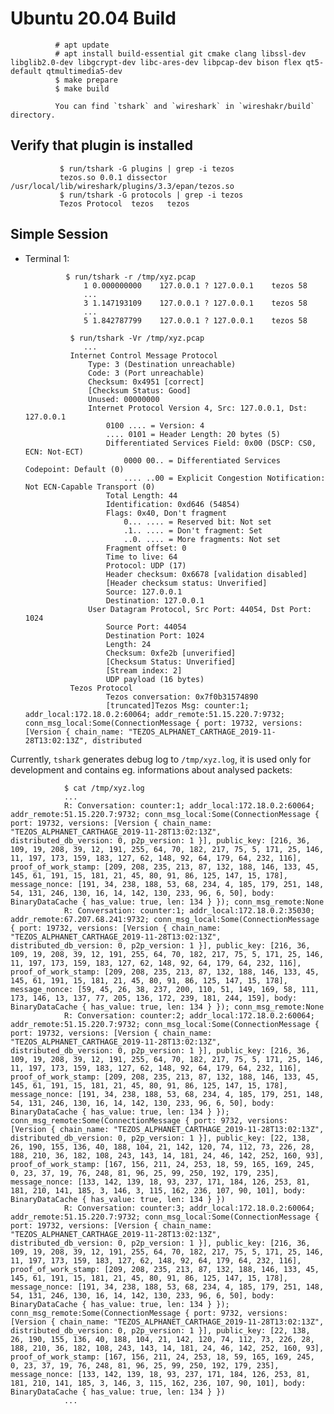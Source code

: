 Ubuntu 20.04 Build
==================

              # apt update
              # apt install build-essential git cmake clang libssl-dev libglib2.0-dev libgcrypt-dev libc-ares-dev libpcap-dev bison flex qt5-default qtmultimedia5-dev
              $ make prepare
              $ make build

              You can find `tshark` and `wireshark` in `wireshakr/build` directory.

Verify that plugin is installed
-------------------------------

               $ run/tshark -G plugins | grep -i tezos
               tezos.so 0.0.1 dissector /usr/local/lib/wireshark/plugins/3.3/epan/tezos.so
               $ run/tshark -G protocols | grep -i tezos
               Tezos Protocol  tezos   tezos

Simple Session
--------------

- Terminal 1:

               $ run/tshark -r /tmp/xyz.pcap
                   1 0.000000000    127.0.0.1 ? 127.0.0.1    tezos 58
                   ...
                   3 1.147193109    127.0.0.1 ? 127.0.0.1    tezos 58
                   ...
                   5 1.842787799    127.0.0.1 ? 127.0.0.1    tezos 58

                $ run/tshark -Vr /tmp/xyz.pcap
                   ...
                Internet Control Message Protocol
                    Type: 3 (Destination unreachable)
                    Code: 3 (Port unreachable)
                    Checksum: 0x4951 [correct]
                    [Checksum Status: Good]
                    Unused: 00000000
                    Internet Protocol Version 4, Src: 127.0.0.1, Dst: 127.0.0.1
                        0100 .... = Version: 4
                        .... 0101 = Header Length: 20 bytes (5)
                        Differentiated Services Field: 0x00 (DSCP: CS0, ECN: Not-ECT)
                            0000 00.. = Differentiated Services Codepoint: Default (0)
                            .... ..00 = Explicit Congestion Notification: Not ECN-Capable Transport (0)
                        Total Length: 44
                        Identification: 0xd646 (54854)
                        Flags: 0x40, Don't fragment
                            0... .... = Reserved bit: Not set
                            .1.. .... = Don't fragment: Set
                            ..0. .... = More fragments: Not set
                        Fragment offset: 0
                        Time to live: 64
                        Protocol: UDP (17)
                        Header checksum: 0x6678 [validation disabled]
                        [Header checksum status: Unverified]
                        Source: 127.0.0.1
                        Destination: 127.0.0.1
                    User Datagram Protocol, Src Port: 44054, Dst Port: 1024
                        Source Port: 44054
                        Destination Port: 1024
                        Length: 24
                        Checksum: 0xfe2b [unverified]
                        [Checksum Status: Unverified]
                        [Stream index: 2]
                        UDP payload (16 bytes)
                Tezos Protocol
                        Tezos conversation: 0x7f0b31574890
                        [truncated]Tezos Msg: counter:1; addr_local:172.18.0.2:60064; addr_remote:51.15.220.7:9732; conn_msg_local:Some(ConnectionMessage { port: 19732, versions: [Version { chain_name: "TEZOS_ALPHANET_CARTHAGE_2019-11-28T13:02:13Z", distributed

Currently, `tshark` generates debug log to `/tmp/xyz.log`, it is used only for development and contains eg. informations about analysed packets:

                $ cat /tmp/xyz.log
                ...
                R: Conversation: counter:1; addr_local:172.18.0.2:60064; addr_remote:51.15.220.7:9732; conn_msg_local:Some(ConnectionMessage { port: 19732, versions: [Version { chain_name: "TEZOS_ALPHANET_CARTHAGE_2019-11-28T13:02:13Z", distributed_db_version: 0, p2p_version: 1 }], public_key: [216, 36, 109, 19, 208, 39, 12, 191, 255, 64, 70, 182, 217, 75, 5, 171, 25, 146, 11, 197, 173, 159, 183, 127, 62, 148, 92, 64, 179, 64, 232, 116], proof_of_work_stamp: [209, 208, 235, 213, 87, 132, 188, 146, 133, 45, 145, 61, 191, 15, 181, 21, 45, 80, 91, 86, 125, 147, 15, 178], message_nonce: [191, 34, 238, 188, 53, 68, 234, 4, 185, 179, 251, 148, 54, 131, 246, 130, 16, 14, 142, 130, 233, 96, 6, 50], body: BinaryDataCache { has_value: true, len: 134 } }); conn_msg_remote:None
                R: Conversation: counter:1; addr_local:172.18.0.2:35030; addr_remote:67.207.68.241:9732; conn_msg_local:Some(ConnectionMessage { port: 19732, versions: [Version { chain_name: "TEZOS_ALPHANET_CARTHAGE_2019-11-28T13:02:13Z", distributed_db_version: 0, p2p_version: 1 }], public_key: [216, 36, 109, 19, 208, 39, 12, 191, 255, 64, 70, 182, 217, 75, 5, 171, 25, 146, 11, 197, 173, 159, 183, 127, 62, 148, 92, 64, 179, 64, 232, 116], proof_of_work_stamp: [209, 208, 235, 213, 87, 132, 188, 146, 133, 45, 145, 61, 191, 15, 181, 21, 45, 80, 91, 86, 125, 147, 15, 178], message_nonce: [59, 45, 26, 38, 237, 200, 110, 51, 149, 169, 58, 111, 173, 146, 13, 137, 77, 205, 136, 172, 239, 181, 244, 159], body: BinaryDataCache { has_value: true, len: 134 } }); conn_msg_remote:None
                R: Conversation: counter:2; addr_local:172.18.0.2:60064; addr_remote:51.15.220.7:9732; conn_msg_local:Some(ConnectionMessage { port: 19732, versions: [Version { chain_name: "TEZOS_ALPHANET_CARTHAGE_2019-11-28T13:02:13Z", distributed_db_version: 0, p2p_version: 1 }], public_key: [216, 36, 109, 19, 208, 39, 12, 191, 255, 64, 70, 182, 217, 75, 5, 171, 25, 146, 11, 197, 173, 159, 183, 127, 62, 148, 92, 64, 179, 64, 232, 116], proof_of_work_stamp: [209, 208, 235, 213, 87, 132, 188, 146, 133, 45, 145, 61, 191, 15, 181, 21, 45, 80, 91, 86, 125, 147, 15, 178], message_nonce: [191, 34, 238, 188, 53, 68, 234, 4, 185, 179, 251, 148, 54, 131, 246, 130, 16, 14, 142, 130, 233, 96, 6, 50], body: BinaryDataCache { has_value: true, len: 134 } }); conn_msg_remote:Some(ConnectionMessage { port: 9732, versions: [Version { chain_name: "TEZOS_ALPHANET_CARTHAGE_2019-11-28T13:02:13Z", distributed_db_version: 0, p2p_version: 1 }], public_key: [22, 138, 26, 190, 155, 136, 40, 188, 104, 21, 142, 120, 74, 112, 73, 226, 28, 188, 210, 36, 182, 108, 243, 143, 14, 181, 24, 46, 142, 252, 160, 93], proof_of_work_stamp: [167, 156, 211, 24, 253, 18, 59, 165, 169, 245, 0, 23, 37, 19, 76, 248, 81, 96, 25, 99, 250, 192, 179, 235], message_nonce: [133, 142, 139, 18, 93, 237, 171, 184, 126, 253, 81, 181, 210, 141, 185, 3, 146, 3, 115, 162, 236, 107, 90, 101], body: BinaryDataCache { has_value: true, len: 134 } })
                R: Conversation: counter:3; addr_local:172.18.0.2:60064; addr_remote:51.15.220.7:9732; conn_msg_local:Some(ConnectionMessage { port: 19732, versions: [Version { chain_name: "TEZOS_ALPHANET_CARTHAGE_2019-11-28T13:02:13Z", distributed_db_version: 0, p2p_version: 1 }], public_key: [216, 36, 109, 19, 208, 39, 12, 191, 255, 64, 70, 182, 217, 75, 5, 171, 25, 146, 11, 197, 173, 159, 183, 127, 62, 148, 92, 64, 179, 64, 232, 116], proof_of_work_stamp: [209, 208, 235, 213, 87, 132, 188, 146, 133, 45, 145, 61, 191, 15, 181, 21, 45, 80, 91, 86, 125, 147, 15, 178], message_nonce: [191, 34, 238, 188, 53, 68, 234, 4, 185, 179, 251, 148, 54, 131, 246, 130, 16, 14, 142, 130, 233, 96, 6, 50], body: BinaryDataCache { has_value: true, len: 134 } }); conn_msg_remote:Some(ConnectionMessage { port: 9732, versions: [Version { chain_name: "TEZOS_ALPHANET_CARTHAGE_2019-11-28T13:02:13Z", distributed_db_version: 0, p2p_version: 1 }], public_key: [22, 138, 26, 190, 155, 136, 40, 188, 104, 21, 142, 120, 74, 112, 73, 226, 28, 188, 210, 36, 182, 108, 243, 143, 14, 181, 24, 46, 142, 252, 160, 93], proof_of_work_stamp: [167, 156, 211, 24, 253, 18, 59, 165, 169, 245, 0, 23, 37, 19, 76, 248, 81, 96, 25, 99, 250, 192, 179, 235], message_nonce: [133, 142, 139, 18, 93, 237, 171, 184, 126, 253, 81, 181, 210, 141, 185, 3, 146, 3, 115, 162, 236, 107, 90, 101], body: BinaryDataCache { has_value: true, len: 134 } })
                ...
